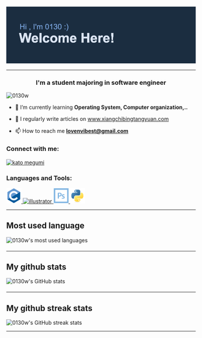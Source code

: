 ![image](./header.png)

---

<h3 align="center">I'm a student majoring in software engineer</h3>

<p align="left"> <img src="https://komarev.com/ghpvc/?username=0130w&label=Profile%20views&color=0e75b6&style=flat" alt="0130w" /> </p>

- 🌱 I’m currently learning **Operating System, Computer organization,..**

- 📝 I regularly write articles on www.xiangchibingtangyuan.com

- 📫 How to reach me **lovenvibest@gmail.com**

<h3 align="left">Connect with me:</h3>
<p align="left">
<a href="https://stackoverflow.com/users/21401720/kato-megumi" target="blank"><img align="center" src="https://raw.githubusercontent.com/rahuldkjain/github-profile-readme-generator/master/src/images/icons/Social/stack-overflow.svg" alt="kato megumi" height="30" width="40" /></a>
</p>

<h3 align="left">Languages and Tools:</h3>

<p align="left"> 
  <a href="https://www.cprogramming.com/" target="_blank" rel="noreferrer"> <img src="https://raw.githubusercontent.com/devicons/devicon/master/icons/c/c-original.svg" alt="c" width="40" height="40"/> </a> 
  <a href="https://www.adobe.com/in/products/illustrator.html" target="_blank" rel="noreferrer"> <img src="https://www.vectorlogo.zone/logos/adobe_illustrator/adobe_illustrator-icon.svg" alt="illustrator" width="40" height="40"/> </a> 
  <a href="https://www.photoshop.com/en" target="_blank" rel="noreferrer"> <img src="https://raw.githubusercontent.com/devicons/devicon/master/icons/photoshop/photoshop-line.svg" alt="photoshop" width="40" height="40"/> </a> 
  <a href="https://www.python.org" target="_blank" rel="noreferrer"> <img src="https://raw.githubusercontent.com/devicons/devicon/master/icons/python/python-original.svg" alt="python" width="40" height="40"/> </a> 
</p>

---

## Most used language

<div style="display: flex; margin-bottom: 20px;">
  <img src="https://github-readme-stats.vercel.app/api/top-langs?username=0130w&show_icons=true&locale=en&layout=compact" alt="0130w's most used languages" style="margin-right: 20px;">
</div>

---

## My github stats

<div style="display: flex; margin-bottom: 20px;">
  <img src="https://github-readme-stats.vercel.app/api?username=0130w&show_icons=true&locale=en" alt="0130w's GitHub stats" style="margin-right: 20px;">
</div>


---

## My github streak stats

<div style="display: flex;">
  <img src="https://github-readme-streak-stats.herokuapp.com/?user=0130w&" alt="0130w's GitHub streak stats">
</div>

---
